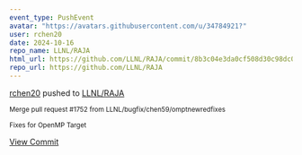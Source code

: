```yaml
---
event_type: PushEvent
avatar: "https://avatars.githubusercontent.com/u/34784921?"
user: rchen20
date: 2024-10-16
repo_name: LLNL/RAJA
html_url: https://github.com/LLNL/RAJA/commit/8b3c04e3da0cf508d30c98dc03cb4751893195db
repo_url: https://github.com/LLNL/RAJA
---
```


<a href='https://github.com/rchen20' target='_blank'>rchen20</a> pushed to <a href='https://github.com/LLNL/RAJA' target='_blank'>LLNL/RAJA</a>

<small>Merge pull request #1752 from LLNL/bugfix/chen59/omptnewredfixes

Fixes for OpenMP Target</small>

<a href='https://github.com/LLNL/RAJA/commit/8b3c04e3da0cf508d30c98dc03cb4751893195db' target='_blank'>View Commit</a>